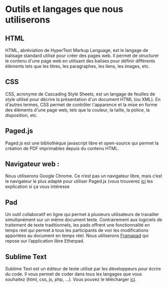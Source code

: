 # Outils et langages que nous utiliserons 

## HTML 
HTML, abréviation de HyperText Markup Language, est le langage de balisage standard utilisé pour créer des pages web. 
Il permet de structurer le contenu d'une page web en utilisant des balises pour définir différents éléments tels que les titres, les paragraphes, les liens, les images, etc.

## CSS 
CSS, acronyme de Cascading Style Sheets, est un langage de feuilles de style utilisé pour décrire la présentation d'un document HTML (ou XML). En d'autres termes, CSS permet de contrôler l'apparence et la mise en forme des éléments d'une page web, tels que la couleur, la taille, la police, la disposition, etc.

## Paged.js
Paged.js est une bibliothèque javascript libre et open-source qui permet la création de PDF imprimables depuis du contenu HTML. 

## Navigateur web : 
Nous utiliserons Google Chrome. Ce n’est pas un navigateur libre, mais c’est le navigateur le plus adapté pour utiliser Paged.js (vous trouverez [ici](https://pagedjs.org/documentation/3-w3c-specifications-for-printing/#which-browser-to-use%3F) les explication si ça vous intéresse 

## Pad 
Un outil collaboratif en ligne qui permet à plusieurs utilisateurs de travailler simultanément sur un même document texte. Contrairement aux logiciels de traitement de texte traditionnels, les pads offrent une fonctionnalité en temps réel qui permet à tous les participants de voir les modifications apportées au document en temps réel.
Nous utiliserons [Framapad](https://framapad.org/abc/fr/) qui repose sur l’application libre Etherpad. 

## Sublime Text
Sublime Text est un éditeur de texte utilisé par les développeurs pour écrire du code. Il vous permet de coder dans tous les langages que vous souhaitez (html, css, js, php, …). Vous pouvez le télécharger [ici](https://www.sublimetext.com/index2). 



